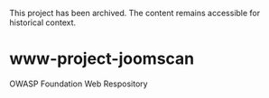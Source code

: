 This project has been archived. The content remains accessible for historical context.

# www-project-joomscan
OWASP Foundation Web Respository
